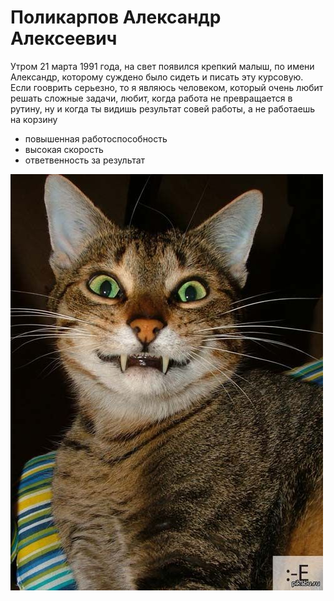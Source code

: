 # Поликарпов Александр Алексеевич



Утром 21 марта 1991 года, на свет появился крепкий малыш, по имени Александр, которому суждено было сидеть и писать эту курсовую.
Если гооврить серьезно, то я являюсь человеком, который очень любит решать сложные задачи,
любит, когда работа не превращается в рутину, ну и когда ты видишь результат совей работы, а не работаешь на корзину

- повышенная работоспособность
- высокая скорость
- ответвенность за результат

![котик.jpeg](/img/котик.jpeg)


